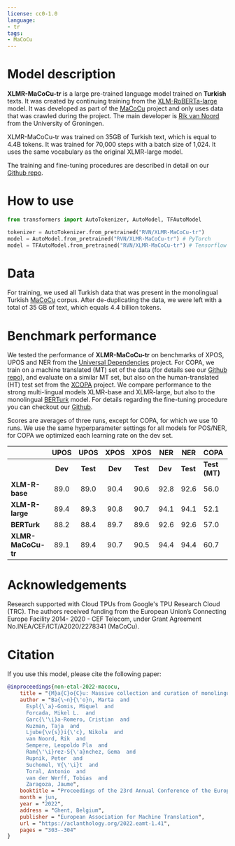 ```yaml
---
license: cc0-1.0
language:
- tr
tags:
- MaCoCu
---
```


# Model description

**XLMR-MaCoCu-tr** is a large pre-trained language model trained on **Turkish** texts. It was created by continuing training from the [XLM-RoBERTa-large](https://huggingface.co/xlm-roberta-large) model. It was developed as part of the [MaCoCu](https://macocu.eu/) project and only uses data that was crawled during the project. The main developer is [Rik van Noord](https://www.rikvannoord.nl/) from the University of Groningen.

XLMR-MaCoCu-tr was trained on 35GB of Turkish text, which is equal to 4.4B tokens. It was trained for 70,000 steps with a batch size of 1,024. It uses the same vocabulary as the original XLMR-large model.

The training and fine-tuning procedures are described in detail on our [Github repo](https://github.com/macocu/LanguageModels).

# How to use

```python
from transformers import AutoTokenizer, AutoModel, TFAutoModel

tokenizer = AutoTokenizer.from_pretrained("RVN/XLMR-MaCoCu-tr")
model = AutoModel.from_pretrained("RVN/XLMR-MaCoCu-tr") # PyTorch
model = TFAutoModel.from_pretrained("RVN/XLMR-MaCoCu-tr") # Tensorflow
```

# Data

For training, we used all Turkish data that was present in the monolingual Turkish [MaCoCu](https://macocu.eu/) corpus. After de-duplicating the data, we were left with a total of 35 GB of text, which equals 4.4 billion tokens.

# Benchmark performance

We tested the performance of **XLMR-MaCoCu-tr** on benchmarks of XPOS, UPOS and NER from the [Universal Dependencies](https://universaldependencies.org/) project. For COPA, we train on a machine translated (MT) set of the data (for details see our [Github repo](https://github.com/RikVN/COPA)), and evaluate on a similar MT set, but also on the human-translated (HT) test set from the [XCOPA](https://github.com/cambridgeltl/xcopa) project. We compare performance to the strong multi-lingual models XLMR-base and XLMR-large, but also to the monolingual [BERTurk](https://huggingface.co/dbmdz/bert-base-turkish-cased) model. For details regarding the fine-tuning procedure you can checkout our [Github](https://github.com/macocu/LanguageModels).

Scores are averages of three runs, except for COPA, for which we use 10 runs. We use the same hyperparameter settings for all models for POS/NER, for COPA we optimized each learning rate on the dev set.

|                    | **UPOS** | **UPOS** | **XPOS** | **XPOS** | **NER** | **NER**  | **COPA** | **COPA** |
|--------------------|:--------:|:--------:|:--------:|:--------:|---------|----------| ----------| ----------|
|                    |  **Dev** | **Test** |  **Dev** | **Test** | **Dev** | **Test** |  **Test (MT)** | **Test (HT)** |
| **XLM-R-base**     |   89.0   |   89.0   |   90.4   |   90.6   |   92.8  |   92.6   | 56.0 |   53.2  |
| **XLM-R-large**    |   89.4   |   89.3   |   90.8   |   90.7   |   94.1  |   94.1   | 52.1 |   50.5  |
| **BERTurk**        |   88.2   |   88.4   |   89.7   |   89.6   |   92.6  |   92.6   | 57.0 |  56.4   |
| **XLMR-MaCoCu-tr** |   89.1   |   89.4   |   90.7   |   90.5   |   94.4  |   94.4   | 60.7 |   58.5  |

# Acknowledgements

Research supported with Cloud TPUs from Google's TPU Research Cloud (TRC). The authors received funding from the European Union’s Connecting Europe Facility 2014-
2020 - CEF Telecom, under Grant Agreement No.INEA/CEF/ICT/A2020/2278341 (MaCoCu).

# Citation

If you use this model, please cite the following paper:

```bibtex
@inproceedings{non-etal-2022-macocu,
    title = "{M}a{C}o{C}u: Massive collection and curation of monolingual and bilingual data: focus on under-resourced languages",
    author = "Ba{\~n}{\'o}n, Marta  and
      Espl{\`a}-Gomis, Miquel  and
      Forcada, Mikel L.  and
      Garc{\'\i}a-Romero, Cristian  and
      Kuzman, Taja  and
      Ljube{\v{s}}i{\'c}, Nikola  and
      van Noord, Rik  and
      Sempere, Leopoldo Pla  and
      Ram{\'\i}rez-S{\'a}nchez, Gema  and
      Rupnik, Peter  and
      Suchomel, V{\'\i}t  and
      Toral, Antonio  and
      van der Werff, Tobias  and
      Zaragoza, Jaume",
    booktitle = "Proceedings of the 23rd Annual Conference of the European Association for Machine Translation",
    month = jun,
    year = "2022",
    address = "Ghent, Belgium",
    publisher = "European Association for Machine Translation",
    url = "https://aclanthology.org/2022.eamt-1.41",
    pages = "303--304"
}
```